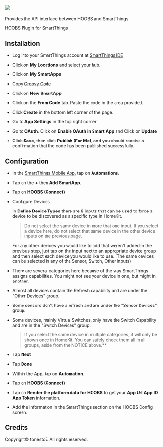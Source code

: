 # ![](https://raw.githubusercontent.com/hoobs-org/HOOBS/master/docs/logo.png)
Provides the API interface between HOOBS and SmartThings

HOOBS Plugin for SmartThings

## Installation

* Log into your SmartThings account at [SmartThings IDE](https://account.smartthings.com/login)

* Click on **My Locations** and select your hub.

* Click on **My SmartApps**

* Copy [Groovy Code](https://raw.githubusercontent.com/hoobs-org/smartthings/main/app.groovy)

* Click on **New SmartApp**

* Click on the **From Code** tab. Paste the code in the area provided.

* Click **Create** in the bottom left corner of the page.

* Go to **App Settings** in the top right corner

* Go to **OAuth**. Click on **Enable OAuth in Smart App** and Click on **Update**

* Click **Save**, then click **Publish (For Me)**, and you should receive a confirmation that the code has been published successfully.

## Configuration

* In the [SmartThings Mobile App](https://apps.apple.com/us/app/smartthings/id1222822904), tap on **Automations**.

* Tap on the **+** then **Add SmartApp**.

* Tap on **HOOBS (Connect)**

* Configure Devices

  In **Define Device Types** there are 8 inputs that can be used to force a device to be discovered as a specific type in HomeKit.
  > Do not select the same device in more that one input. If you select a device here, do not select that same device in the other device inputs on the previous page.

  For any other devices you would like to add that weren't added in the previous step, just tap on the input next to an appropriate device group and then select each device you would like to use. (The same devices can be selected in any of the Sensor, Switch, Other inputs)

* There are several categories here because of the way SmartThings assigns capabilities. You might not see your device in one, but might in another.

* Almost all devices contain the Refresh capability and are under the "Other Devices" group.

* Some sensors don't have a refresh and are under the "Sensor Devices" group.

* Some devices, mainly Virtual Switches, only have the Switch Capability and are in the "Switch Devices" group.

  > If you select the same device in multiple categories, it will only be shown once in HomeKit. You can safely check them all in all groups, aside from the NOTICE above.**

* Tap **Next**

* Tap **Done**

* Within the App, tap on **Automation**.

* Tap on **HOOBS (Connect)**

* Tap on **Render the platform data for HOOBS** to get your **App Url** **App ID** **App Token** information.

* Add the information in the SmartThings section on the HOOBS Config screen.

## Credits
Copyright© tonesto7. All rights reserved.

